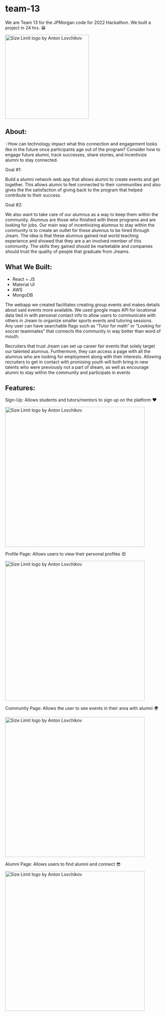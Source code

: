 # team-13

We are Team 13 for the JPMorgan code for <good> 2022 Hackathon. We built a project in 24 hrs. 😁

<img src="https://pbs.twimg.com/media/E-ZJsc5VIAEVhM3.jpg" align="center"
     alt="Size Limit logo by Anton Lovchikov" width=270>

 ## About:

💡How can technology impact what this connection and engagement looks like in the future once participants age out of the program? 
Consider how to engage future alumni, track successes, share stories, and incentivize alumni to stay connected.

Goal #1:

Build a alumni network web app that allows alumni to create events and get together. This allows alumni to feel connected to their communities and also gives the the satisfaction of giving back to the program that helped contribute to their success. 

Goal #2:

We also want to take care of our alumnus as a way to keep them within the community. Alumnus are those who finished with these programs and are looking for jobs. Our main way of incentivizing alumnus to stay within the community is to create an outlet for these alumnus to be hired through Jream. The idea is that these alumnus gained real world teaching experience and showed that they are a an involved member of this community. The skills they gained should be marketable and companies should trust the quality of people that graduate from Jreams.


## What We Built:

* React + JS
* Material UI
* AWS
* MongoDB

The webapp we created facilitates creating group events and makes details about said events more available. We used google maps API for locational data tied in with personal contact info to allow users to communicate with others in Jream to organize smaller sports events and tutoring sessions. Any user can have searchable flags such as “Tutor for math” or “Looking for soccer teammates” that connects the community in way better than word of mouth. 

Recruiters that trust Jream can set up career fair events that solely target our talented alumnus. Furthermore, they can access a page with all the alumnus who are looking for employment along with their interests. Allowing recruiters to get in contact with promising youth will both bring in new talents who were previously not a part of dream, as well as encourage alumni to stay within the community and participate in events
 
 ## Features:
   
 Sign-Up: Allows students and tutors/mentors to sign up on the platform ❤️
     
  <img src="https://i.imgur.com/JckWb9v.png" align="center"
     alt="Size Limit logo by Anton Lovchikov" width=450>   
 
 Profile Page: Allows users to view their personal profiles 😍
 
 <img src="https://i.imgur.com/rC5xBGy.png" align="center"
     alt="Size Limit logo by Anton Lovchikov" width=450>
     
Community Page: Allows the user to see events in their area with alumni 🌍
     
 <img src="https://i.imgur.com/G8Uta7V.png" align="center"
     alt="Size Limit logo by Anton Lovchikov" width=450>
 
 Alumni Page: Allows users to find alumni and connect 😎

<img src="https://imgur.com/EQ6OIVV.png" align="center"
     alt="Size Limit logo by Anton Lovchikov" width=450>
 
 
     

    
